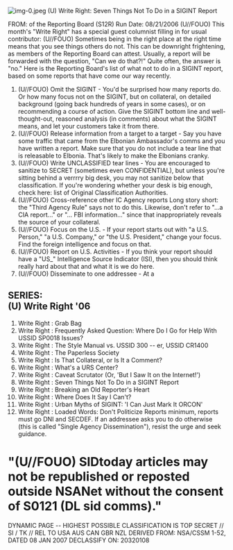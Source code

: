 ![img-0.jpeg](img-0.jpeg)
(U) Write Right: Seven Things Not To Do in a SIGINT Report

FROM:
of the Reporting Board (S12R)
Run Date: 08/21/2006
(U//FOUO) This month's "Write Right" has a special guest columnist filling in for usual contributor:
(U//FOUO) Sometimes being in the right place at the right time means that you see things others do not. This can be downright frightening, as members of the Reporting Board can attest. Usually, a report will be forwarded with the question, "Can we do that?!" Quite often, the answer is "no." Here is the Reporting Board's list of what not to do in a SIGINT report, based on some reports that have come our way recently.

1. (U//FOUO) Omit the SIGINT - You'd be surprised how many reports do. Or how many focus not on the SIGINT, but on collateral, on detailed background (going back hundreds of years in some cases), or on recommending a course of action. Give the SIGINT bottom line and well-thought-out, reasoned analysis (in comments) about what the SIGINT means, and let your customers take it from there.
2. (U//FOUO) Release information from a target to a target - Say you have some traffic that came from the Elbonian Ambassador's comms and you have written a report. Make sure that you do not include a tear line that is releasable to Elbonia. That's likely to make the Elbonians cranky.
3. (U//FOUO) Write UNCLASSIFIED tear lines - You are encouraged to sanitize to SECRET (sometimes even CONFIDENTIAL), but unless you're sitting behind a verrrry big desk, you may not sanitize below that classification. If you're wondering whether your desk is big enough, check here: list of Original Classification Authorities.
4. (U//FOUO) Cross-reference other IC Agency reports Long story short: the "Third Agency Rule" says not to do this. Likewise, don't refer to "...a CIA report..." or "... FBI information..." since that inappropriately reveals the source of your collateral.
5. (U//FOUO) Focus on the U.S. - If your report starts out with "a U.S. Person," "a U.S. Company," or "the U.S. President," change your focus. Find the foreign intelligence and focus on that.
6. (U//FOUO) Report on U.S. Activities - If you think your report should have a "US_" Intelligence Source Indicator (ISI), then you should think really hard about that and what it is we do here.
7. (U//FOUO) Disseminate to one addressee - At a

## SERIES: <br> (U) Write Right '06

1. Write Right : Grab Bag
2. Write Right : Frequently Asked Question: Where Do I Go for Help With USSID SP0018 Issues?
3. Write Right : The Style Manual vs. USSID 300 -- er, USSID CR1400
4. Write Right : The Paperless Society
5. Write Right : Is That Collateral, or Is It a Comment?
6. Write Right : What's a URS Center?
7. Write Right : Caveat Scrutator (Or, 'But I Saw It on the Internet!')
8. Write Right : Seven Things Not To Do in a SIGINT Report
9. Write Right : Breaking an Old Reporter's Heart
10. Write Right : Where Does It Say I Can't?
11. Write Right : Urban Myths of SIGINT: 'I Can Just Mark It ORCON'
12. Write Right : Loaded Words: Don't
Politicize Reports
minimum, reports must go DNI and SECDEF. If an addressee asks you to do otherwise (this is called "Single Agency Dissemination"), resist the urge and seek guidance.

# "(U//FOUO) SIDtoday articles may not be republished or reposted outside NSANet without the consent of S0121 (DL sid comms)." 

DYNAMIC PAGE -- HIGHEST POSSIBLE CLASSIFICATION IS TOP SECRET // SI / TK // REL TO USA AUS CAN GBR NZL DERIVED FROM: NSA/CSSM 1-52, DATED 08 JAN 2007 DECLASSIFY ON: 20320108
